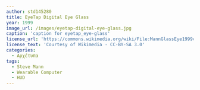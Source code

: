 ```yaml
---
author: std145280
title: EyeTap Digital Eye Glass
year: 1999
image_url: /images/eyetap-digital-eye-glass.jpg
caption: 'caption for eyetap_eye-glass' 
license_url: 'https://commons.wikimedia.org/wiki/File:MannGlassEye1999crop.jpg'
license_text: 'Courtesy of Wikimedia - CC-BY-SA 3.0'
categories:
  - Αρχέτυπα
tags:
  - Steve Mann
  - Wearable Computer
  - HUD
---
```

